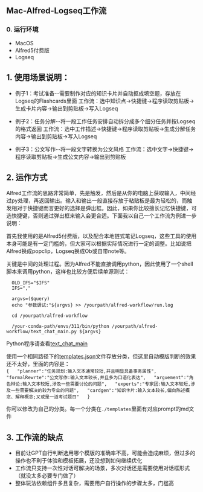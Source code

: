 ## Mac-Alfred-Logseq工作流

### 0. 运行环境

- MacOS
- Alfred5付费版
- Logseq
  
## 1. 使用场景说明：  

- 例子1：考试准备--需要制作对应的知识卡片并自动抠成填空题，存放在Logseq的Flashcards里面
  工作流：选中知识点→快捷键→程序读取剪贴板→生成卡片内容→输出到剪贴板→写入Logseq  

- 例子2：任务分解--将一段工作任务安排自动拆分成多个细分任务并按Logseq的格式返回
  工作流：选中工作描述→快捷键→程序读取剪贴板→生成分解任务内容→输出到剪贴板→写入Logseq  

- 例子3：公文写作--将一段文字转换为公文风格
  工作流：选中文字→快捷键→程序读取剪贴板→生成公文内容→输出到剪贴板  

## 2. 运作方式

Alfred工作流的思路非常简单，先是触发，然后是从你的电脑上获取输入，中间经过py处理，再返回输出。输入和输出一般直接存放于粘贴板是最为轻松的，而触发相对于快捷键而言更好的选择是弹出框。因此，如果你比较擅长记忆快捷键，可选快捷键，否则通过弹出框来输入会更合适。下面我以自己一个工作流为例进一步说明：

首先我使用的是Alfred5付费版，以及配合本地链式笔记Logseq，这些工具的使用本身可能是有一定门槛的，但大家可以根据实际情况进行一定的调整。比如说把Alfred换成popclip，Logseq换成Ob或自带note等。  

关键是中间的处理过程。因为Alfred不能直接调用python，因此使用了一个shell脚本来调用python，这样也比较方便后续单源测试：  
```query=$1
  OLD_IFS="$IFS"
  IFS=","
  
  argvs=($query)
  echo "参数调试:"${argvs} >> /yourpath/alfred-workflow/run.log
  
  cd /yourpath/alfred-workflow
  
  /your-conda-path/envs/311/bin/python /yourpath/alfred-workflow/text_chat_main.py ${argvs}
``` 
Python程序请查看[text_chat_main](./text_chat_main_share.py)

使用一个相同路径下的[templates.json](./templates/templates.json)文件存放分类，但这里自动模版判断的效果还不太好，里面的内容是：  
  `{  
      "planner":"任务规划:输入文本通常较短,并且明显具备事务属性",  
      "formalRewrte":"公文写作:输入文本较长,并且多为口语化表达",  
      "arguement":"角色辩论:输入文本较短,涉及一些需要讨论的问题",  
      "experts":"专家团:输入文本较短,涉及一些需要解决的较为专业的问题",  
      "cardgen":"知识卡片:输入文本较长,偏向陈述概念、解释概念;又或是一道考试题目"  
  }`  

你可以修改为自己的分类。每一个分类在`./templates`里面有对应prompt的md文件  

## 3. 工作流的缺点

- 目前让GPT自行判断选用哪个模版的准确率不高，可能会造成麻烦，但过多的操作也不利于体验和模板拓展，还没想到如何继续优化
- 工作流只支持一次性对话可解决的场景，多次对话还是需要使用对话框形式（就没太多必要专门做了）
- 整体玩法依赖组件多且复杂，需要用户自行操作的步骤太多，门槛高
